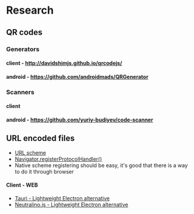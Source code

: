# Research

## QR codes
### Generators
#### client - http://davidshimjs.github.io/qrcodejs/
#### android - https://github.com/androidmads/QRGenerator
### Scanners
#### client
#### android - https://github.com/yuriy-budiyev/code-scanner

## URL encoded files

 - [URL scheme](https://www.w3schools.com/html/html_urlencode.asp)
 - [Navigator.registerProtocolHandler()](https://developer.mozilla.org/en-US/docs/Web/API/Navigator/registerProtocolHandler)
 - Native scheme registering should be easy, it's good that there is a way to do it through browser

#### Client - WEB

 - [Tauri - Lightweight Electron alternative](https://tauri.app)
 - [Neutralino.js - Lightweight Electron alternative](https://neutralino.js.org/docs/)
